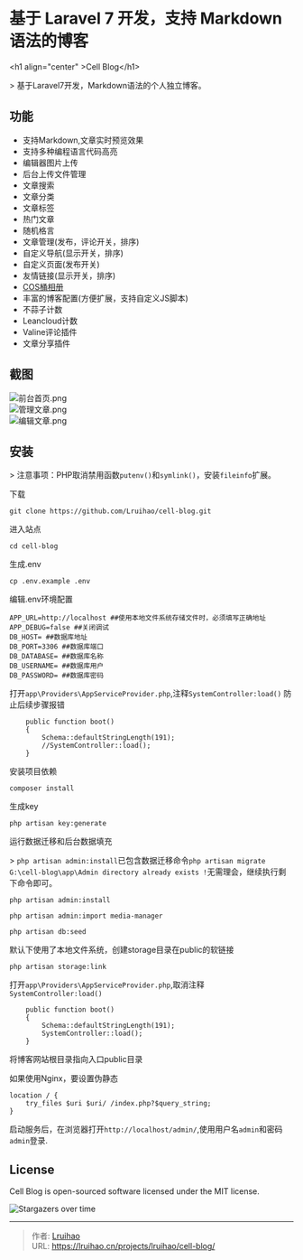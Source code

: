 # 基于 Laravel 7 开发，支持 Markdown 语法的博客

&lt;h1 align=&#34;center&#34; &gt;Cell Blog&lt;/h1&gt;

&gt; 基于Laravel7开发，Markdown语法的个人独立博客。

## 功能
- 支持Markdown,文章实时预览效果
- 支持多种编程语言代码高亮
- 编辑器图片上传
- 后台上传文件管理
- 文章搜索
- 文章分类
- 文章标签
- 热门文章
- 随机格言
- 文章管理(发布，评论开关，排序)
- 自定义导航(显示开关，排序)
- 自定义页面(发布开关)
- 友情链接(显示开关，排序)
- [COS桶相册](https://github.com/Lruihao/cos-album)
- 丰富的博客配置(方便扩展，支持自定义JS脚本)
- 不蒜子计数
- Leancloud计数
- Valine评论插件
- 文章分享插件


## 截图
![前台首页.png](https://i.loli.net/2020/05/11/vHeNRG4Qi7ljrM8.png)  
![管理文章.png](https://i.loli.net/2020/05/11/tMEQe7WvYmw3jd4.png)  
![编辑文章.png](https://i.loli.net/2020/05/11/DeOWyJ3zluLKvBn.png)  

## 安装
&gt; 注意事项：PHP取消禁用函数`putenv()`和`symlink()`，安装`fileinfo`扩展。

下载
```
git clone https://github.com/Lruihao/cell-blog.git
```

进入站点
```
cd cell-blog
```

生成.env
```shell
cp .env.example .env
```

编辑.env环境配置
```shell
APP_URL=http://localhost ##使用本地文件系统存储文件时，必须填写正确地址
APP_DEBUG=false ##关闭调试
DB_HOST= ##数据库地址
DB_PORT=3306 ##数据库端口
DB_DATABASE= ##数据库名称
DB_USERNAME= ##数据库用户
DB_PASSWORD= ##数据库密码
```

打开`app\Providers\AppServiceProvider.php`,注释`SystemController:load()` 防止后续步骤报错
```
    public function boot()
    {
        Schema::defaultStringLength(191);
        //SystemController::load();
    }
```

安装项目依赖
```shell
composer install
```

生成key
```
php artisan key:generate
```

运行数据迁移和后台数据填充

&gt; `php artisan admin:install`已包含数据迁移命令`php artisan migrate`  
`G:\cell-blog\app\Admin directory already exists !`无需理会，继续执行剩下命令即可。

```
php artisan admin:install

php artisan admin:import media-manager

php artisan db:seed
```

默认下使用了本地文件系统，创建storage目录在public的软链接
```
php artisan storage:link
```

打开`app\Providers\AppServiceProvider.php`,取消注释`SystemController:load()`
```
    public function boot()
    {
        Schema::defaultStringLength(191);
        SystemController::load();
    }
```

将博客网站根目录指向入口public目录

如果使用Nginx，要设置伪静态
```
location / {
    try_files $uri $uri/ /index.php?$query_string;
}
```

启动服务后，在浏览器打开`http://localhost/admin/`,使用用户名`admin`和密码`admin`登录.

## License
Cell Blog is open-sourced software licensed under the MIT license.

![Stargazers over time](https://starchart.cc/Lruihao/cell-blog.svg)

---

> 作者: [Lruihao](https://github.com/Lruihao)  
> URL: https://lruihao.cn/projects/lruihao/cell-blog/  


